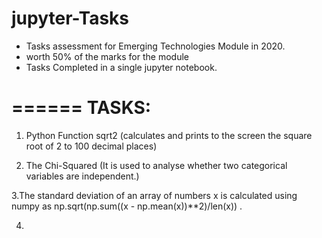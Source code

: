 # jupyter-Tasks

- Tasks assessment for Emerging Technologies Module in 2020.
- worth 50% of the marks for the module
- Tasks Completed in a single jupyter notebook.

======
TASKS:
======

1. Python Function sqrt2
  (calculates and prints to the screen the square root of 2 to 100 decimal places)

2. The Chi-Squared 
  (It is used to analyse whether two categorical variables are independent.)

3.The standard deviation of an array of numbers x is
  calculated using numpy as np.sqrt(np.sum((x - np.mean(x))**2)/len(x)) .

4.
